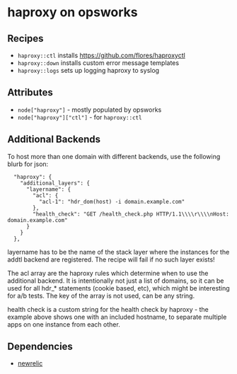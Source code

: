 # haproxy on opsworks

## Recipes

 * `haproxy::ctl` installs https://github.com/flores/haproxyctl
 * `haproxy::down` installs custom error message templates
 * `haproxy::logs` sets up logging haproxy to syslog

## Attributes

 * `node["haproxy"]` - mostly populated by opsworks
 * `node["haproxy"]["ctl"]` - for `haproxy::ctl`

## Additional Backends

To host more than one domain with different backends, use the following blurb for json:
```
  "haproxy": {
    "additional_layers": {
      "layername": {
        "acl": {
          "acl-1": "hdr_dom(host) -i domain.example.com"
        },
        "health_check": "GET /health_check.php HTTP/1.1\\\\r\\\\nHost: domain.example.com"
      }
    }
  },
```

layername has to be the name of the stack layer where the instances for the addtl backend are registered.
The recipe will fail if no such layer exists!

The acl array are the haproxy rules which determine when to use the additional backend. It is intentionally
not just a list of domains, so it can be used for all hdr\_* statements (cookie based, etc), which might be
interesting for a/b tests. The key of the array is not used, can be any string.

health check is a custom string for the health check by haproxy - the example above shows one with an included
hostname, to separate multiple apps on one instance from each other.


## Dependencies

 * [newrelic](https://github.com/till/easybib-cookbooks/tree/master/newrelic)
